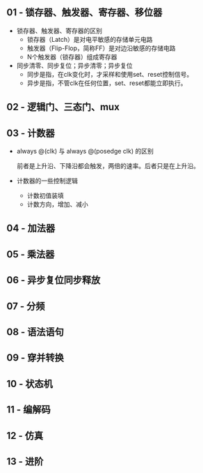 ## 01 - 锁存器、触发器、寄存器、移位器

* 锁存器、触发器、寄存器的区别
  * 锁存器（Latch）是对电平敏感的存储单元电路
  * 触发器（Flip-Flop，简称FF）是对边沿敏感的存储电路
  * N个触发器（锁存器）组成寄存器
* 同步清零、同步复位；异步清零；异步复位
  * 同步是指，在clk变化时，才采样和使用set、reset控制信号。
  * 异步是指，不管clk在任何位置，set、reset都能立即执行。

## 02 - 逻辑门、三态门、mux



## 03 - 计数器

* always @(clk) 与 always @(posedge clk) 的区别

  前者是上升沿、下降沿都会触发，两倍的速率。后者只是在上升沿。

* 计数器的一些控制逻辑

  * 计数初值装填
  * 计数方向，增加、减小

## 04 - 加法器

## 05 - 乘法器

## 06 - 异步复位同步释放

## 07 - 分频

## 08 - 语法语句

## 09 - 穿并转换

## 10 - 状态机

## 11 - 编解码

## 12 - 仿真

## 13 - 进阶

